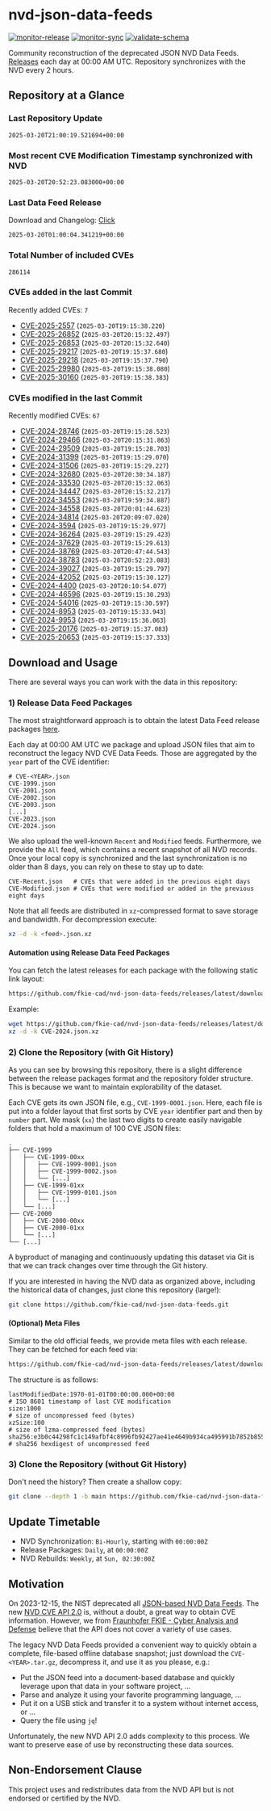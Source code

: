 # nvd-json-data-feeds

[![monitor-release](https://github.com/fkie-cad/nvd-json-data-feeds/actions/workflows/monitor_release.yml/badge.svg)](https://github.com/fkie-cad/nvd-json-data-feeds/actions/workflows/monitor_release.yml)
[![monitor-sync](https://github.com/fkie-cad/nvd-json-data-feeds/actions/workflows/monitor_sync.yml/badge.svg)](https://github.com/fkie-cad/nvd-json-data-feeds/actions/workflows/monitor_sync.yml)
[![validate-schema](https://github.com/fkie-cad/nvd-json-data-feeds/actions/workflows/validate_schema.yml/badge.svg)](https://github.com/fkie-cad/nvd-json-data-feeds/actions/workflows/validate_schema.yml)

Community reconstruction of the deprecated JSON NVD Data Feeds.
[Releases](https://github.com/fkie-cad/nvd-json-data-feeds/releases/latest) each day at 00:00 AM UTC.
Repository synchronizes with the NVD every 2 hours.

## Repository at a Glance

### Last Repository Update

```plain
2025-03-20T21:00:19.521694+00:00
```

### Most recent CVE Modification Timestamp synchronized with NVD

```plain
2025-03-20T20:52:23.083000+00:00
```

### Last Data Feed Release

Download and Changelog: [Click](https://github.com/fkie-cad/nvd-json-data-feeds/releases/latest)

```plain
2025-03-20T01:00:04.341219+00:00
```

### Total Number of included CVEs

```plain
286114
```

### CVEs added in the last Commit

Recently added CVEs: `7`

- [CVE-2025-2557](CVE-2025/CVE-2025-25xx/CVE-2025-2557.json) (`2025-03-20T19:15:38.220`)
- [CVE-2025-26852](CVE-2025/CVE-2025-268xx/CVE-2025-26852.json) (`2025-03-20T20:15:32.497`)
- [CVE-2025-26853](CVE-2025/CVE-2025-268xx/CVE-2025-26853.json) (`2025-03-20T20:15:32.640`)
- [CVE-2025-29217](CVE-2025/CVE-2025-292xx/CVE-2025-29217.json) (`2025-03-20T19:15:37.680`)
- [CVE-2025-29218](CVE-2025/CVE-2025-292xx/CVE-2025-29218.json) (`2025-03-20T19:15:37.790`)
- [CVE-2025-29980](CVE-2025/CVE-2025-299xx/CVE-2025-29980.json) (`2025-03-20T19:15:38.080`)
- [CVE-2025-30160](CVE-2025/CVE-2025-301xx/CVE-2025-30160.json) (`2025-03-20T19:15:38.383`)


### CVEs modified in the last Commit

Recently modified CVEs: `67`

- [CVE-2024-28746](CVE-2024/CVE-2024-287xx/CVE-2024-28746.json) (`2025-03-20T19:15:28.523`)
- [CVE-2024-29466](CVE-2024/CVE-2024-294xx/CVE-2024-29466.json) (`2025-03-20T20:15:31.863`)
- [CVE-2024-29509](CVE-2024/CVE-2024-295xx/CVE-2024-29509.json) (`2025-03-20T19:15:28.703`)
- [CVE-2024-31399](CVE-2024/CVE-2024-313xx/CVE-2024-31399.json) (`2025-03-20T19:15:29.070`)
- [CVE-2024-31506](CVE-2024/CVE-2024-315xx/CVE-2024-31506.json) (`2025-03-20T19:15:29.227`)
- [CVE-2024-32680](CVE-2024/CVE-2024-326xx/CVE-2024-32680.json) (`2025-03-20T20:30:34.187`)
- [CVE-2024-33530](CVE-2024/CVE-2024-335xx/CVE-2024-33530.json) (`2025-03-20T20:15:32.063`)
- [CVE-2024-34447](CVE-2024/CVE-2024-344xx/CVE-2024-34447.json) (`2025-03-20T20:15:32.217`)
- [CVE-2024-34553](CVE-2024/CVE-2024-345xx/CVE-2024-34553.json) (`2025-03-20T19:59:34.887`)
- [CVE-2024-34558](CVE-2024/CVE-2024-345xx/CVE-2024-34558.json) (`2025-03-20T20:01:44.623`)
- [CVE-2024-34814](CVE-2024/CVE-2024-348xx/CVE-2024-34814.json) (`2025-03-20T20:09:07.020`)
- [CVE-2024-3594](CVE-2024/CVE-2024-35xx/CVE-2024-3594.json) (`2025-03-20T19:15:29.977`)
- [CVE-2024-36264](CVE-2024/CVE-2024-362xx/CVE-2024-36264.json) (`2025-03-20T19:15:29.423`)
- [CVE-2024-37629](CVE-2024/CVE-2024-376xx/CVE-2024-37629.json) (`2025-03-20T19:15:29.613`)
- [CVE-2024-38769](CVE-2024/CVE-2024-387xx/CVE-2024-38769.json) (`2025-03-20T20:47:44.543`)
- [CVE-2024-38783](CVE-2024/CVE-2024-387xx/CVE-2024-38783.json) (`2025-03-20T20:52:23.083`)
- [CVE-2024-39027](CVE-2024/CVE-2024-390xx/CVE-2024-39027.json) (`2025-03-20T19:15:29.797`)
- [CVE-2024-42052](CVE-2024/CVE-2024-420xx/CVE-2024-42052.json) (`2025-03-20T19:15:30.127`)
- [CVE-2024-4400](CVE-2024/CVE-2024-44xx/CVE-2024-4400.json) (`2025-03-20T20:10:54.077`)
- [CVE-2024-46596](CVE-2024/CVE-2024-465xx/CVE-2024-46596.json) (`2025-03-20T19:15:30.293`)
- [CVE-2024-54016](CVE-2024/CVE-2024-540xx/CVE-2024-54016.json) (`2025-03-20T19:15:30.597`)
- [CVE-2024-8953](CVE-2024/CVE-2024-89xx/CVE-2024-8953.json) (`2025-03-20T19:15:33.943`)
- [CVE-2024-9953](CVE-2024/CVE-2024-99xx/CVE-2024-9953.json) (`2025-03-20T19:15:36.063`)
- [CVE-2025-20176](CVE-2025/CVE-2025-201xx/CVE-2025-20176.json) (`2025-03-20T19:15:37.083`)
- [CVE-2025-20653](CVE-2025/CVE-2025-206xx/CVE-2025-20653.json) (`2025-03-20T19:15:37.333`)


## Download and Usage

There are several ways you can work with the data in this repository:

### 1) Release Data Feed Packages

The most straightforward approach is to obtain the latest Data Feed release packages [here](https://github.com/fkie-cad/nvd-json-data-feeds/releases/latest).

Each day at 00:00 AM UTC we package and upload JSON files that aim to reconstruct the legacy NVD CVE Data Feeds.
Those are aggregated by the `year` part of the CVE identifier:

```
# CVE-<YEAR>.json
CVE-1999.json
CVE-2001.json
CVE-2002.json
CVE-2003.json
[...]
CVE-2023.json
CVE-2024.json
```

We also upload the well-known `Recent` and `Modified` feeds.
Furthermore, we provide the `All` feed, which contains a recent snapshot of all NVD records.
Once your local copy is synchronized and the last synchronization is no older than 8 days, you can rely on these to stay up to date:

```plain
CVE-Recent.json   # CVEs that were added in the previous eight days
CVE-Modified.json # CVEs that were modified or added in the previous eight days
```

Note that all feeds are distributed in `xz`-compressed format to save storage and bandwidth.
For decompression execute:

```sh
xz -d -k <feed>.json.xz
```

#### Automation using Release Data Feed Packages

You can fetch the latest releases for each package with the following static link layout:

```sh
https://github.com/fkie-cad/nvd-json-data-feeds/releases/latest/download/CVE-<YEAR>.json.xz
```

Example:

```sh
wget https://github.com/fkie-cad/nvd-json-data-feeds/releases/latest/download/CVE-2024.json.xz
xz -d -k CVE-2024.json.xz
```

### 2) Clone the Repository (with Git History)

As you can see by browsing this repository, there is a slight difference between the release packages format and the repository folder structure.
This is because we want to maintain explorability of the dataset.

Each CVE gets its own JSON file, e.g., `CVE-1999-0001.json`.
Here, each file is put into a folder layout that first sorts by CVE `year` identifier part and then by `number` part.
We mask (`xx`) the last two digits to create easily navigable folders that hold a maximum of 100 CVE JSON files:

```plain
.
├── CVE-1999
│   ├── CVE-1999-00xx
│   │   ├── CVE-1999-0001.json
│   │   ├── CVE-1999-0002.json
│   │   └── [...]
│   ├── CVE-1999-01xx
│   │   ├── CVE-1999-0101.json
│   │   └── [...]
│   └── [...]
├── CVE-2000
│   ├── CVE-2000-00xx
│   ├── CVE-2000-01xx
│   └── [...]
└── [...]
```

A byproduct of managing and continuously updating this dataset via Git is that we can track changes over time through the Git history.

If you are interested in having the NVD data as organized above, including the historical data of changes, just clone this repository (large!):

```sh
git clone https://github.com/fkie-cad/nvd-json-data-feeds.git
```

#### (Optional) Meta Files

Similar to the old official feeds, we provide meta files with each release. They can be fetched for each feed via:

```sh
https://github.com/fkie-cad/nvd-json-data-feeds/releases/latest/download/CVE-<YEAR>.meta
```

The structure is as follows:

```plain
lastModifiedDate:1970-01-01T00:00:00.000+00:00                          # ISO 8601 timestamp of last CVE modification
size:1000                                                               # size of uncompressed feed (bytes)
xzSize:100                                                              # size of lzma-compressed feed (bytes)
sha256:e3b0c44298fc1c149afbf4c8996fb92427ae41e4649b934ca495991b7852b855 # sha256 hexdigest of uncompressed feed
```

### 3) Clone the Repository (without Git History)

Don't need the history? Then create a shallow copy:

```sh
git clone --depth 1 -b main https://github.com/fkie-cad/nvd-json-data-feeds.git
```


## Update Timetable

* NVD Synchronization: `Bi-Hourly`, starting with `00:00:00Z`
* Release Packages: `Daily`, at `00:00:00Z`
* NVD Rebuilds: `Weekly`, at `Sun, 02:30:00Z`


## Motivation

On 2023-12-15, the NIST deprecated all [JSON-based NVD Data Feeds](https://nvd.nist.gov/vuln/data-feeds#divRetirementBanner-1).
The new [NVD CVE API 2.0](https://nvd.nist.gov/developers/vulnerabilities) is, without a doubt, a great way to obtain CVE information.
However, we from [Fraunhofer FKIE - Cyber Analysis and Defense](https://www.fkie.fraunhofer.de/en/departments/cad.html) believe that the API does not cover a variety of use cases.

The legacy NVD Data Feeds provided a convenient way to quickly obtain a complete, file-based offline database snapshot; just download the `CVE-<YEAR>.tar.gz`, decompress it, and use it as you please, e.g.:

- Put the JSON feed into a document-based database and quickly leverage upon that data in your software project, ...
- Parse and analyze it using your favorite programming language, ...
- Put it on a USB stick and transfer it to a system without internet access, or ...
- Query the file using `jq`!

Unfortunately, the new NVD API 2.0 adds complexity to this process.
We want to preserve ease of use by reconstructing these data sources.

## Non-Endorsement Clause

This project uses and redistributes data from the NVD API but is not endorsed or certified by the NVD.